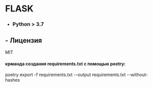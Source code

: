 # FLASK

- ### Python > 3.7
## - Лицензия
MIT

####  крманда создания requirements.txt с помощью poetry:
poetry export -f requirements.txt --output requirements.txt --without-hashes
